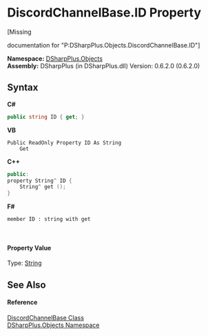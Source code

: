 # DiscordChannelBase.ID Property 
 

\[Missing <summary> documentation for "P:DSharpPlus.Objects.DiscordChannelBase.ID"\]

**Namespace:**&nbsp;<a href="b70db947-75ff-488f-5245-350c6ca1e522">DSharpPlus.Objects</a><br />**Assembly:**&nbsp;DSharpPlus (in DSharpPlus.dll) Version: 0.6.2.0 (0.6.2.0)

## Syntax

**C#**<br />
``` C#
public string ID { get; }
```

**VB**<br />
``` VB
Public ReadOnly Property ID As String
	Get
```

**C++**<br />
``` C++
public:
property String^ ID {
	String^ get ();
}
```

**F#**<br />
``` F#
member ID : string with get

```

<br />

#### Property Value
Type: <a href="http://msdn2.microsoft.com/en-us/library/s1wwdcbf" target="_blank">String</a>

## See Also


#### Reference
<a href="e2925cb1-4be2-3189-87cd-0cbe461693b4">DiscordChannelBase Class</a><br /><a href="b70db947-75ff-488f-5245-350c6ca1e522">DSharpPlus.Objects Namespace</a><br />